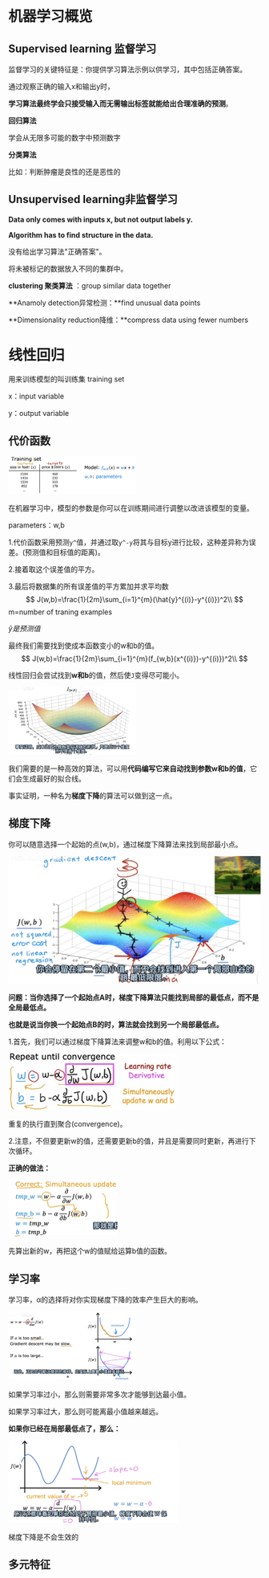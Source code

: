 # 机器学习概览



## **Supervised learning 监督学习**

监督学习的关键特征是：你提供学习算法示例以供学习，其中包括正确答案。

通过观察正确的输入x和输出y时，

**学习算法最终学会只接受输入而无需输出标签就能给出合理准确的预测**。



**回归算法**

学会从无限多可能的数字中预测数字

**分类算法**

比如：判断肿瘤是良性的还是恶性的





## Unsupervised learning非监督学习

**Data only comes with inputs x, but not output labels y.**

**Algorithm has to find structure in the data.**



没有给出学习算法"正确答案"。

将未被标记的数据放入不同的集群中。



**clustering 聚类算法** ：group similar data together

**Anamoly detection异常检测：**find unusual data points

**Dimensionality reduction降维：**compress data using fewer numbers





# 线性回归

用来训练模型的叫训练集 training set

x：input variable

y：output variable



## **代价函数**

<img src="./assets/image-20240606165700697.png" alt="image-20240606165700697" style="zoom: 25%;" />

在机器学习中，模型的参数是你可以在训练期间进行调整以改进该模型的变量。

parameters：w,b



1.代价函数采用预测`y^`值，并通过取`y^-y`将其与目标y进行比较，这种差异称为误差。(预测值和目标值的距离)。

2.接着取这个误差值的平方。

3.最后将数据集的所有误差值的平方累加并求平均数
$$
J(w,b)=\frac{1}{2m}\sum_{i=1}^{m}(\hat{y}^{(i)}-y^{(i)})^2\\
$$
m=number of traning examples

$\hat{y}是预测值$



最终我们需要找到使成本函数变小的w和b的值。
$$
J(w,b)=\frac{1}{2m}\sum_{i=1}^{m}(f_{w,b}(x^{(i)})-y^{(i)})^2\\
$$

线性回归会尝试找到**w和b**的值，然后使`J`变得尽可能小。

<img src="./assets/image-20240607162826160.png" alt="image-20240607162826160" style="zoom: 25%;" />



我们需要的是一种高效的算法，可以用**代码编写它来自动找到参数w和b的值**，它们会生成最好的拟合线。

事实证明，一种名为**梯度下降**的算法可以做到这一点。



## 梯度下降

你可以随意选择一个起始的点(w,b)，通过梯度下降算法来找到局部最小点。

<img src="./assets/image-20240607171724955.png" alt="image-20240607171724955" style="zoom:50%;" />

**问题：当你选择了一个起始点A时，梯度下降算法只能找到局部的最低点，而不是全局最低点。**

**也就是说当你换一个起始点B的时，算法就会找到另一个局部最低点。**



1.首先，我们可以通过梯度下降算法来调整w和b的值。利用以下公式：

<img src="./assets/image-20240607173310244.png" alt="image-20240607173310244" style="zoom: 33%;" />

重复的执行直到聚合(convergence)。

2.注意，不但要更新w的值，还需要更新b的值，并且是需要同时更新，再进行下次循环。

**正确的做法：**

<img src="./assets/image-20240607173618777.png" alt="image-20240607173618777" style="zoom:25%;" />

先算出新的w，再把这个w的值赋给运算b值的函数。





## 学习率

学习率，α的选择将对你实现梯度下降的效率产生巨大的影响。

<img src="./assets/image-20240611163930884.png" alt="image-20240611163930884" style="zoom: 25%;" />

如果学习率过小，那么则需要非常多次才能够到达最小值。

如果学习率过大，那么则可能离最小值越来越远。



**如果你已经在局部最低点了，那么：**

<img src="./assets/image-20240611164232486.png" alt="image-20240611164232486" style="zoom: 33%;" />

梯度下降是不会生效的





## 多元特征
